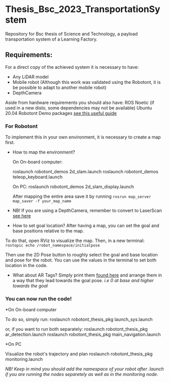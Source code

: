# Thesis_Bsc_2023_TransportationSystem
Repository for Bsc thesis of Science and Technology, a payload transportation system of a Learning Factory. 

## Requirements:
For a direct copy of the achieved system it is necessary to have:
+ Any LiDAR model 
+ Mobile robot (Although this work was validated using the Robotont, it is be possible to adapt to another mobile robot)
+ DepthCamera


Aside from hardware requirements you should also have:
ROS Noetic (if used in a new disto, some dependencies may not be available)
Ubuntu 20.04
Robotont Demo packages [see this useful guide](https://robotont.github.io/html/files/demo_robot.html)

### For Robotont

To implement this in your own environment, it is necessary to create a map first. 
+ How to map the environment?  

  On On-board computer:
  
  roslaunch robotont_demos 2d_slam.launch
  roslaunch robotont_demos teleop_keyboard.launch
  
  On PC:
  roslaunch robotont_demos 2d_slam_display.launch
  
  After mapping the entire area save it by running 
  `rosrun map_server map_saver -f your_map_name`

* NB! If you are using a DepthCamera, remember to convert to LaserScan [see here](http://wiki.ros.org/depthimage_to_laserscan)

+ How to set goal location?
After having a map, you can set the goal and base positions relative to the map.

To do that, open RViz to visualize the map. Then, in a new terminal:
`rostopic echo /robot_namespace/initialpose`

Then use the 2D Pose button to roughly select the goal and base location and pose for the robot.
You can use the values in the terminal to set both location in the code.
  
+ What about AR Tags?
Simply print them [found here](http://wiki.ros.org/ar_track_alvar) and arrange them in a way that they lead towards the goal pose.
*i.e 0 at base and higher towards the goal*

### You can now run the code! 

*On On-board computer

To do so, simply run:
roslaunch robotont_thesis_pkg launch_sys.launch 

or, if you want to run both separately:
roslaunch robotont_thesis_pkg ar_detection.launch
roslaunch robotont_thesis_pkg main_navigation.launch

*On PC

Visualize the robot's trajectory and plan
roslaunch robotont_thesis_pkg monitoring.launch 

*NB! Keep in mind you should add the namespace of your robot after .launch if you are running the nodes separetely as well as in the monitoring node.*
